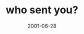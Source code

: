 ---
layout: base.njk
title : 'who sent you?' 
view_title : 'who sent you?' 
year : '2001' 
date : '2001-06-28' 
img_file : '/drawing/whosentyou.png' 
html_file : 'whosentyou' 
next_html : 'needbeer.html' 
year_order : '137' 
permalink : "title/{{html_file}}.html"
---